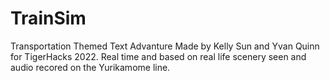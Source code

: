 # TrainSim
 Transportation Themed Text Advanture Made by Kelly Sun and Yvan Quinn for TigerHacks 2022.
 Real time and based on real life scenery seen and audio recored on the Yurikamome line.
